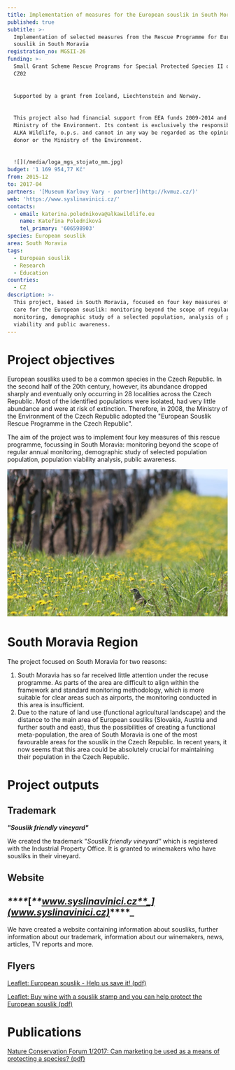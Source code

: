```yaml
---
title: Implementation of measures for the European souslik in South Moravia
published: true
subtitle: >-
  Implementation of selected measures from the Rescue Programme for European
  souslik in South Moravia
registration_no: MGSII-26
funding: >-
  Small Grant Scheme Rescue Programs for Special Protected Species II of Program
  CZ02


  Supported by a grant from Iceland, Liechtenstein and Norway.


  This project also had financial support from EEA funds 2009-2014 and the
  Ministry of the Environment. Its content is exclusively the responsibility of
  ALKA Wildlife, o.p.s. and cannot in any way be regarded as the opinion of the
  donor or the Ministry of the Environment.


  ![](/media/loga_mgs_stojato_mm.jpg)
budget: '1 169 954,77 Kč'
from: 2015-12
to: 2017-04
partners: '[Museum Karlovy Vary - partner](http://kvmuz.cz/)'
web: 'https://www.syslinavinici.cz/'
contacts:
  - email: katerina.polednikova@alkawildlife.eu
    name: Kateřina Poledníková
    tel_primary: '606598903'
species: European souslik
area: South Moravia
tags:
  - European souslik
  - Research
  - Education
countries:
  - CZ
description: >-
  This project, based in South Moravia, focused on four key measures of health
  care for the European souslik: monitoring beyond the scope of regular annual
  monitoring, demographic study of a selected population, analysis of population
  viability and public awareness.
---
```

# Project objectives

European sousliks used to be a common species in the Czech Republic. In the second half of the 20th century, however, its abundance dropped sharply and eventually only occurring in 28 localities across the Czech Republic. Most of the identified populations were isolated, had very little abundance and were  at risk of extinction. Therefore, in 2008, the Ministry of the Environment of the Czech Republic adopted the "European Souslik Rescue Programme in the Czech Republic". 

The aim of the project was to implement four key measures of this rescue programme, focussing in South Moravia: monitoring beyond the scope of regular annual monitoring, demographic study of selected population population, population viability analysis, public awareness.

![sysel ve vinici](/media/img_1168.jpg "sysel ve vinici")

# South Moravia Region

The project focused on South Moravia for two reasons: 

1. South Moravia has so far received little attention under the recuse programme. As parts of the area are difficult to align within the framework and standard monitoring methodology, which is more suitable for clear areas such as airports, the monitoring conducted in this area is insufficient.
2. Due to the nature of land use (functional agricultural landscape) and the distance to the main area of ​​European sousliks (Slovakia, Austria and further south and east), thus the possibilities of creating a functional meta-population, the area of ​​South Moravia is one of the most favourable areas for the souslik in the Czech Republic. In recent years, it now seems that this area could be absolutely crucial for maintaining their population in the Czech Republic.

# Project outputs

## Trademark 

**_"Souslik friendly vineyard"_**

We created the trademark "_Souslik friendly vineyard"_ which is registered with the Industrial Property Office. It is granted to winemakers who have sousliks in their vineyard.

## Website 

## _****_[_**www.syslinavinici.cz**_](www.syslinavinici.cz)_****_

We have created a website containing information about sousliks, further information about our trademark, information about our winemakers, news, articles, TV reports and more. 

## Flyers

[Leaflet: European souslik - Help us save it! (pdf)](/media/letak_sysel_Pomozte_chranit.pdf)

[Leaflet: Buy wine with a souslik stamp and you can help protect the European souslik (pdf)](/media/letak_sysel_znamka.pdf)

# Publications

[Nature Conservation Forum 1/2017: Can marketing be used as a means of protecting a species? (pdf)](/media/11_marketing_ochrana_druhu.pdf)
